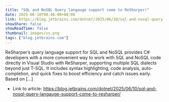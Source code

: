 ```yaml
---
title: "SQL and NoSQL Query langauge support come to ReSharper!"
date: 2025-06-10T08:46:00+00:00
link: https://blog.jetbrains.com/dotnet/2025/06/10/sql-and-nosql-query-langauge-support-come-to-resharper/
showShare: false
showReadTime: false
thumbnail: images/vs.png
tags: ["blog.jetbrains.com"]
---
```

ReSharper’s query language support for SQL and NoSQL provides C# developers with a more convenient way to work with SQL and NoSQL code directly in Visual Studio with ReSharper, supporting multiple SQL dialects beyond just T-SQL. It includes syntax highlighting, code analysis, auto-completion, and quick fixes to boost efficiency and catch issues early. Based on […]

- Link to article: https://blog.jetbrains.com/dotnet/2025/06/10/sql-and-nosql-query-langauge-support-come-to-resharper/